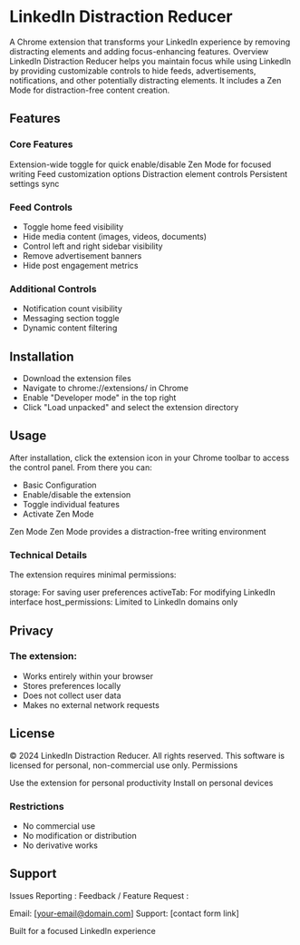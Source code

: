 # LinkedIn Distraction Reducer
A Chrome extension that transforms your LinkedIn experience by removing distracting elements and adding focus-enhancing features.
Overview
LinkedIn Distraction Reducer helps you maintain focus while using LinkedIn by providing customizable controls to hide feeds, advertisements, notifications, and other potentially distracting elements. It includes a Zen Mode for distraction-free content creation.
## Features
### Core Features

Extension-wide toggle for quick enable/disable
Zen Mode for focused writing
Feed customization options
Distraction element controls
Persistent settings sync

### Feed Controls

- Toggle home feed visibility
- Hide media content (images, videos, documents)
- Control left and right sidebar visibility
- Remove advertisement banners
- Hide post engagement metrics

### Additional Controls

- Notification count visibility
- Messaging section toggle
- Dynamic content filtering

## Installation

- Download the extension files
- Navigate to chrome://extensions/ in Chrome
- Enable "Developer mode" in the top right
- Click "Load unpacked" and select the extension directory

## Usage
After installation, click the extension icon in your Chrome toolbar to access the control panel. From there you can:
- Basic Configuration
- Enable/disable the extension
- Toggle individual features
- Activate Zen Mode

Zen Mode
Zen Mode provides a distraction-free writing environment

### Technical Details
The extension requires minimal permissions:

storage: For saving user preferences
activeTab: For modifying LinkedIn interface
host_permissions: Limited to LinkedIn domains only

## Privacy
### The extension:

- Works entirely within your browser
- Stores preferences locally
- Does not collect user data
- Makes no external network requests

## License
© 2024 LinkedIn Distraction Reducer. All rights reserved.
This software is licensed for personal, non-commercial use only.
Permissions

Use the extension for personal productivity
Install on personal devices

### Restrictions

- No commercial use
- No modification or distribution
- No derivative works

## Support
Issues Reporting :
Feedback / Feature Request :

Email: [your-email@domain.com]
Support: [contact form link]


Built for a focused LinkedIn experience
